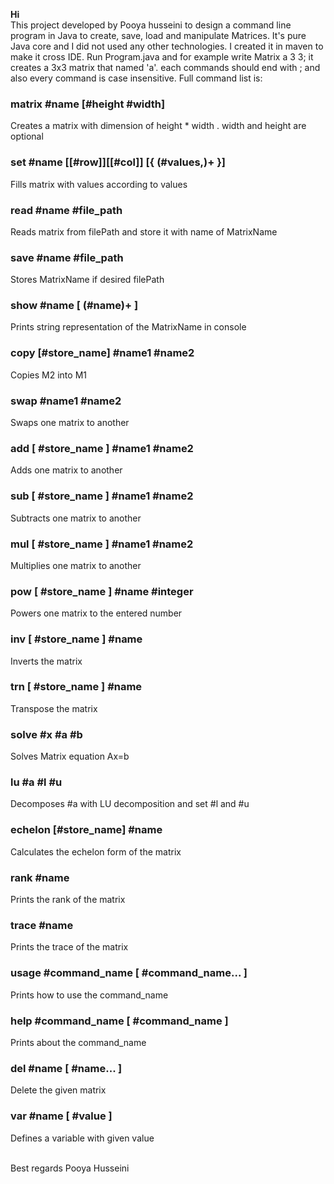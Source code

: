 <b>Hi</b>
<br/>
This project developed by Pooya husseini to design a command line program in Java to create, save,
load and manipulate Matrices.
It's pure Java core and I did not used any other technologies. I created it in maven to make it cross IDE.
Run Program.java and for example write Matrix a 3 3; it creates a 3x3 matrix that named 'a'.
each commands should end with ; and also every command is case insensitive.
Full command list is:

### matrix #name [#height #width]
Creates a matrix with dimension of height * width . width and height are optional

### set #name [[#row]][[#col]] [{ (#values,)+ }]
Fills matrix with values according to values

### read #name #file_path
Reads matrix from filePath and store it with name of MatrixName

### save #name #file_path
Stores  MatrixName if desired filePath

### show #name  [ (#name)+ ]
Prints string representation of the  MatrixName in console

### copy [#store_name] #name1 #name2
Copies M2 into M1

### swap #name1 #name2
Swaps one matrix to another

### add [ #store_name ] #name1 #name2
Adds one matrix to another

### sub [ #store_name ] #name1 #name2
Subtracts one matrix to another

### mul [ #store_name ] #name1 #name2
Multiplies one matrix to another

### pow [ #store_name ] #name #integer
Powers one matrix to the entered number

### inv [ #store_name ] #name
Inverts the matrix

### trn [ #store_name ] #name
Transpose the matrix

### solve #x #a #b
Solves Matrix equation  Ax=b

### lu #a #l #u
Decomposes #a with LU decomposition and set #l and #u

### echelon [#store_name] #name
Calculates the echelon form of the matrix

### rank #name
Prints the rank of the matrix

### trace #name
Prints the trace of the matrix

### usage #command_name [ #command_name... ]
Prints how to use the command_name

### help #command_name [ #command_name ]
Prints about the command_name

### del #name [ #name... ]
Delete the given matrix

### var #name [ #value ]
Defines a variable with given value

<br/>
Best regards
Pooya Husseini